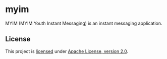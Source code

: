 # myim

MYIM (MYIM Youth Instant Messaging) is an instant messaging application.

## License

This project is [licensed](LICENSE) under [Apache License, version 2.0](https://www.apache.org/licenses/LICENSE-2.0).
